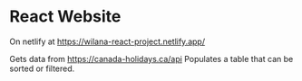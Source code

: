 <h1>React Website</h1>

On netlify at https://wilana-react-project.netlify.app/

Gets data from https://canada-holidays.ca/api
Populates a table that can be sorted or filtered.
